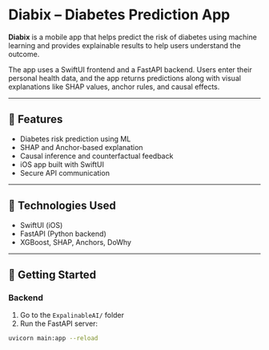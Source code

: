 # Diabix – Diabetes Prediction App

**Diabix** is a mobile app that helps predict the risk of diabetes using machine learning and provides explainable results to help users understand the outcome.

The app uses a SwiftUI frontend and a FastAPI backend. Users enter their personal health data, and the app returns predictions along with visual explanations like SHAP values, anchor rules, and causal effects.

---

## 🔑 Features

- Diabetes risk prediction using ML
- SHAP and Anchor-based explanation
- Causal inference and counterfactual feedback
- iOS app built with SwiftUI
- Secure API communication

---

## 📱 Technologies Used

- SwiftUI (iOS)
- FastAPI (Python backend)
- XGBoost, SHAP, Anchors, DoWhy

---

## 🚀 Getting Started

### Backend

1. Go to the `ExpalinableAI/` folder
2. Run the FastAPI server:

```bash
uvicorn main:app --reload
